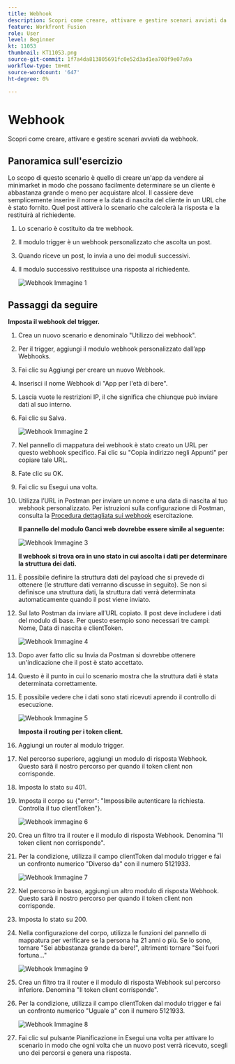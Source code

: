 ```yaml
---
title: Webhook
description: Scopri come creare, attivare e gestire scenari avviati da webhook.
feature: Workfront Fusion
role: User
level: Beginner
kt: 11053
thumbnail: KT11053.png
source-git-commit: 1f7a4da813805691fc0e52d3ad1ea708f9e07a9a
workflow-type: tm+mt
source-wordcount: '647'
ht-degree: 0%

---
```



# Webhook

Scopri come creare, attivare e gestire scenari avviati da webhook.

## Panoramica sull&#39;esercizio

Lo scopo di questo scenario è quello di creare un&#39;app da vendere ai minimarket in modo che possano facilmente determinare se un cliente è abbastanza grande o meno per acquistare alcol. Il cassiere deve semplicemente inserire il nome e la data di nascita del cliente in un URL che è stato fornito. Quel post attiverà lo scenario che calcolerà la risposta e la restituirà al richiedente.

1. Lo scenario è costituito da tre webhook.
1. Il modulo trigger è un webhook personalizzato che ascolta un post.
1. Quando riceve un post, lo invia a uno dei moduli successivi.
1. Il modulo successivo restituisce una risposta al richiedente.

   ![Webhook Immagine 1](../12-exercises/assets/webhooks-walkthrough-1.png)

## Passaggi da seguire

**Imposta il webhook del trigger.**

1. Crea un nuovo scenario e denominalo &quot;Utilizzo dei webhook&quot;.
1. Per il trigger, aggiungi il modulo webhook personalizzato dall’app Webhooks.
1. Fai clic su Aggiungi per creare un nuovo Webhook.
1. Inserisci il nome Webhook di &quot;App per l&#39;età di bere&quot;.
1. Lascia vuote le restrizioni IP, il che significa che chiunque può inviare dati al suo interno.
1. Fai clic su Salva.


   ![Webhook Immagine 2](../12-exercises/assets/webhooks-walkthrough-2.png)

1. Nel pannello di mappatura dei webhook è stato creato un URL per questo webhook specifico. Fai clic su &quot;Copia indirizzo negli Appunti&quot; per copiare tale URL.
1. Fate clic su OK.
1. Fai clic su Esegui una volta.
1. Utilizza l’URL in Postman per inviare un nome e una data di nascita al tuo webhook personalizzato. Per istruzioni sulla configurazione di Postman, consulta la [Procedura dettagliata sui webhook](https://experienceleague.adobe.com/docs/workfront-learn/tutorials-workfront/fusion/beyond-basic-modules/webhooks-walkthrough.html?lang=en) esercitazione.

   **Il pannello del modulo Ganci web dovrebbe essere simile al seguente:**

   ![Webhook Immagine 3](../12-exercises/assets/webhooks-walkthrough-3.png)

   **Il webhook si trova ora in uno stato in cui ascolta i dati per determinare la struttura dei dati.**

1. È possibile definire la struttura dati del payload che si prevede di ottenere (le strutture dati verranno discusse in seguito). Se non si definisce una struttura dati, la struttura dati verrà determinata automaticamente quando il post viene inviato.
1. Sul lato Postman da inviare all’URL copiato. Il post deve includere i dati del modulo di base. Per questo esempio sono necessari tre campi: Nome, Data di nascita e clientToken.

   ![Webhook Immagine 4](../12-exercises/assets/webhooks-walkthrough-4.png)

1. Dopo aver fatto clic su Invia da Postman si dovrebbe ottenere un&#39;indicazione che il post è stato accettato.
1. Questo è il punto in cui lo scenario mostra che la struttura dati è stata determinata correttamente.
1. È possibile vedere che i dati sono stati ricevuti aprendo il controllo di esecuzione.

   ![Webhook Immagine 5](../12-exercises/assets/webhooks-walkthrough-5.png)

   **Imposta il routing per i token client.**

1. Aggiungi un router al modulo trigger.
1. Nel percorso superiore, aggiungi un modulo di risposta Webhook. Questo sarà il nostro percorso per quando il token client non corrisponde.
1. Imposta lo stato su 401.
1. Imposta il corpo su {&quot;error&quot;: &quot;Impossibile autenticare la richiesta. Controlla il tuo clientToken&quot;}.

   ![Webhook immagine 6](../12-exercises/assets/webhooks-walkthrough-6.png)

1. Crea un filtro tra il router e il modulo di risposta Webhook. Denomina &quot;Il token client non corrisponde&quot;.
1. Per la condizione, utilizza il campo clientToken dal modulo trigger e fai un confronto numerico &quot;Diverso da&quot; con il numero 5121933.

   ![Webhook Immagine 7](../12-exercises/assets/webhooks-walkthrough-7.png)

1. Nel percorso in basso, aggiungi un altro modulo di risposta Webhook. Questo sarà il nostro percorso per quando il token client non corrisponde.
1. Imposta lo stato su 200.
1. Nella configurazione del corpo, utilizza le funzioni del pannello di mappatura per verificare se la persona ha 21 anni o più. Se lo sono, tornare &quot;Sei abbastanza grande da bere!&quot;, altrimenti tornare &quot;Sei fuori fortuna...&quot;

   ![Webhook Immagine 9](../12-exercises/assets/webhooks-walkthrough-9.png)

1. Crea un filtro tra il router e il modulo di risposta Webhook sul percorso inferiore. Denomina &quot;Il token client corrisponde&quot;.
1. Per la condizione, utilizza il campo clientToken dal modulo trigger e fai un confronto numerico &quot;Uguale a&quot; con il numero 5121933.


   ![Webhook Immagine 8](../12-exercises/assets/webhooks-walkthrough-8.png)

1. Fai clic sul pulsante Pianificazione in Esegui una volta per attivare lo scenario in modo che ogni volta che un nuovo post verrà ricevuto, scegli uno dei percorsi e genera una risposta.
